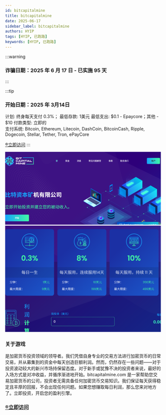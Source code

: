 ```yaml
---
id: bitcapitalmine
title: bitcapitalmine
date: 2025-06-17
sidebar_label: bitcapitalmine
authors: HYIP
tags: [HYIP, 已跑路]
keywords: [HYIP, 已跑路]
---
```


:::warning

### 诈骗日期：2025 年 6 月 17 日 - 已实施 95 天


:::


:::tip

### 开始日期：2025 年 3月14日

计划: 终身每天支付 0.3%；
最低存款: 1美元 
最低支出: $0.1 - Epaycore；其他 - $10 
付款类型: 立即的    
支付系统: Bitcoin, Ethereum, Litecoin, DashCoin, BitcoinCash, Ripple, Dogecoin, Stellar, Tether, Tron, ePayCore

[®️立即访问](https://bitcapitalmine.com/?ref=bit549955)
:::



![bitcapitalmine01](bitcapitalmine.assets/image-bitcapitalmine01.png)
![bitcapitalmine02](bitcapitalmine.assets/image-bitcapitalmine02.png)

### 关于游戏
是加密货币投资领域的领导者。我们凭借自身专业的交易方法进行加密货币的日常交易，并从募集到的资金中每天创造巨额利润。然而，仍然存在一些问题——对于投资波动较大的新兴市场持保留态度。对于新手或犹豫不决的投资者来说，最好的入场方式是对冲收益，并循序渐进地开始。bitcapitalmine.com 是一家帮助您交易加密货币的公司，投资者无需具备任何加密货币交易知识。我们保证每天获得稳定且丰厚的回报，不会出现任何问题。如果您想赚取每日利润，那么您来对地方了。立即投资，开启您的盈利引擎。

### [®️立即访问](https://bitcapitalmine.com/?ref=bit549955)



